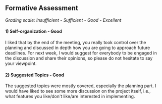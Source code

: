 ## Formative Assessment
*Grading scale: Insufficient - Sufficient - Good - Excellent*

#### 1) Self-organization - Good

I liked that by the end of the meeting, you really took control over the planning and discussed in depth how you are going to approach future deadlines. For next week, I would suggest for everybody to be engaged in the discussion and share their opinions, so please do not hesitate to say your viewpoint.

#### 2) Suggested Topics - Good

The suggested topics were mostly covered, especially the planning part. I would have liked to see some more discussion on the project itself, i.e., what features you like/don't like/are interested in implementing.
